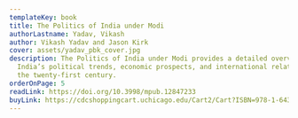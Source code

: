 ```yaml
---
templateKey: book
title: The Politics of India under Modi
authorLastname: Yadav, Vikash
author: Vikash Yadav and Jason Kirk
cover: assets/yadav_pbk_cover.jpg
description: The Politics of India under Modi provides a detailed overview of
  India’s political trends, economic prospects, and international relations in
  the twenty-first century.
orderOnPage: 5
readLink: https://doi.org/10.3998/mpub.12847233
buyLink: https://cdcshoppingcart.uchicago.edu/Cart2/Cart?ISBN=978-1-64315-053-6&PRESS=lever
---
```

